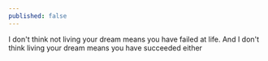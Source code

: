 ```yaml
---
published: false
---
```

I don't think not living your dream means you have failed at life.
And I don't think living your dream means you have succeeded either
